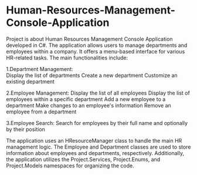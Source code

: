 # Human-Resources-Management-Console-Application

Project is about Human Resources Management Console Application developed in C#. The application allows users to manage departments and employees within a company. It offers a menu-based interface for various HR-related tasks. The main functionalities include: 

1.Department Management:  
Display the list of departments
Create a new department 
Customize an existing department 

2.Employee Management: 
Display the list of all employees 
Display the list of employees within a specific department 
Add a new employee to a department 
Make changes to an employee's information 
Remove an employee from a department 

3.Employee Search:  Search for employees by their full name and optionally by their position 

The application uses an HResourceManager class to handle the main HR management logic. The Employee and Department classes are used to store information about employees and departments, respectively. Additionally, the application utilizes the Project.Services, Project.Enums, and Project.Models namespaces for organizing the code.
